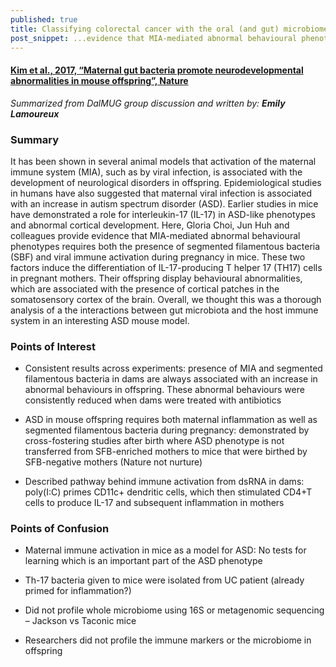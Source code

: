 ```yaml
---
published: true
title: Classifying colorectal cancer with the oral (and gut) microbiome
post_snippet: ...evidence that MIA-mediated abnormal behavioural phenotypes requires both the presence of segmented filamentous bacteria (SBF) and viral immune activation during pregnancy in mice. These two factors induce the differentiation of IL-17-producing T helper 17 (TH17) cells in pregnant mothers. Their offspring display behavioural abnormalities, which are associated with the presence of cortical patches in the somatosensory cortex of the brain.
---
```

#### [Kim et al., 2017, “Maternal gut bacteria promote neurodevelopmental abnormalities in mouse offspring”, Nature](https://www.nature.com/articles/nature23910)

_Summarized from DalMUG group discussion and written by:
**Emily Lamoureux**_

### Summary
It has been shown in several animal models that activation of the maternal immune system (MIA), such as by viral infection, is associated with the development of neurological disorders in offspring. Epidemiological studies in humans have also suggested that maternal viral infection is associated with an increase in autism spectrum disorder (ASD). Earlier studies in mice have demonstrated a role for interleukin-17 (IL-17) in ASD-like phenotypes and abnormal cortical development. Here, Gloria Choi, Jun Huh and colleagues provide evidence that MIA-mediated abnormal behavioural phenotypes requires both the presence of segmented filamentous bacteria (SBF) and viral immune activation during pregnancy in mice. These two factors induce the differentiation of IL-17-producing T helper 17 (TH17) cells in pregnant mothers. Their offspring display behavioural abnormalities, which are associated with the presence of cortical patches in the somatosensory cortex of the brain. Overall, we thought this was a thorough analysis of a the interactions between gut microbiota and the host immune system in an interesting ASD mouse model.

### Points of Interest
- Consistent results across experiments: presence of MIA and segmented filamentous bacteria in dams are always associated with an increase in abnormal behaviours in offspring. These abnormal behaviours were consistently reduced when dams were treated with antibiotics

- ASD in mouse offspring requires both maternal inflammation as well as segmented filamentous bacteria during pregnancy: demonstrated by cross-fostering studies after birth where ASD phenotype is not transferred from SFB-enriched mothers to mice that were birthed by SFB-negative mothers (Nature not nurture)

- Described pathway behind immune activation from dsRNA in dams: poly(I:C) primes CD11c+ dendritic cells, which then stimulated CD4+T cells to produce IL-17 and subsequent inflammation in mothers 


### Points of Confusion
- Maternal immune activation in mice as a model for ASD: No tests for learning which is an important part of the ASD phenotype

- Th-17 bacteria given to mice were isolated from UC patient (already primed for inflammation?)

- Did not profile whole microbiome using 16S or metagenomic sequencing – Jackson vs Taconic mice

- Researchers did not profile the immune markers or the microbiome in offspring
